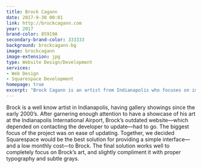 ```yaml
---
title: Brock Cagann
date: 2017-9-30 00:01
link: http://brockcagann.com
year: 2017
brand-color: 85919A
secondary-brand-color: 333333
background: brockcagann-bg
image: brockcagann
image-extension: jpg
type: Website Design/Development
services: 
- Web Design
- Squarespace Development
homepage: true
excerpt: "Brock Cagann is an artist from Indianapolis who focuses on imaginative use of color, abstract painting, and repainting historical Indianapolis landmarks."
---
```


Brock is a well know artist in Indianapolis, having gallery showings since the early 2000’s. After garnering enough attention to have a showcase of his art at the Indianapolis International Airport, Brock’s outdated website—which depended on contacting the developer to update—had to go. The biggest focus of the project was on ease of updating. Together, we decided Squarespace would be the best solution for providing a simple interface—and a low monthly cost—to Brock. The final solution works well to completely focus on Brock’s art, and slightly compliment it with proper typography and subtle grays.
